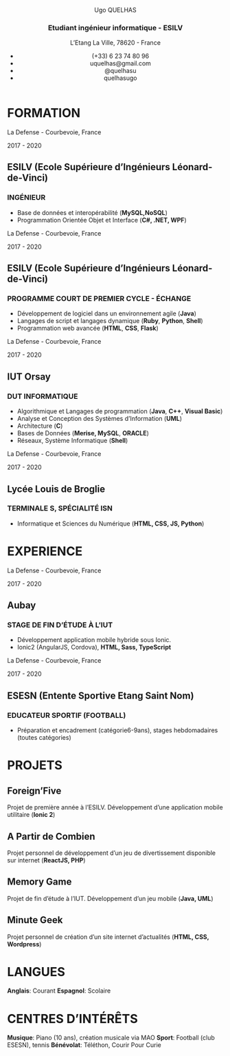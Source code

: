 <link href="https://fonts.googleapis.com/css?family=Roboto" rel="stylesheet">

<main class="resume-body">
<header class="center">
<link rel="stylesheet" href="https://use.fontawesome.com/releases/v5.8.2/css/all.css" integrity="sha384-oS3vJWv+0UjzBfQzYUhtDYW+Pj2yciDJxpsK1OYPAYjqT085Qq/1cq5FLXAZQ7Ay" crossorigin="anonymous">

<p id="name"><span class="light">Ugo</span><span class="bold"> QUELHAS</span></p>
<h3 id="status" class="colorized">Etudiant ingénieur informatique - ESILV</h3>
<p id="address">L’Etang La Ville, 78620 - France</p>

<div class="personnal-info flex-list">
    <ul>
        <li><i class="fas fa-mobile-alt"></i> (+33) 6 23 74 80 96</li>
        <li><i class="fas fa-envelope"></i> uquelhas@gmail.com</li>
        <li><i class="fab fa-github"></i> @quelhasu</li>
        <li><i class="fab fa-linkedin"></i> quelhasugo</li>
    </ul>
</div>

<!-- <p id="title" class="colorized">Stage ingénieur Informatique</p>
<p id="subtitle" class="colorized">2 mois (1er juin 2018)</p> -->
</header>

# <span class="colorized">FOR</span>MATION

<div class="info">
    <p class="colorized">La Defense - Courbevoie, France</p>
    <p>2017 - 2020</p>
</div>

## ESILV (Ecole Supérieure d’Ingénieurs Léonard-de-Vinci)

### INGÉNIEUR

* Base de données et interopérabilité (**MySQL,NoSQL**)
* Programmation Orientée Objet et Interface (**C#, .NET, WPF**)

<div class="info">
    <p class="colorized">La Defense - Courbevoie, France</p>
    <p>2017 - 2020</p>
</div>

## ESILV (Ecole Supérieure d’Ingénieurs Léonard-de-Vinci)

### PROGRAMME COURT DE PREMIER CYCLE - ÉCHANGE

* Développement de logiciel dans un environnement agile (**Java**)
* Langages de script et langages dynamique (**Ruby**, **Python**, **Shell**)
* Programmation web avancée (**HTML**, **CSS**, **Flask**)

<div class="info">
    <p class="colorized">La Defense - Courbevoie, France</p>
    <p>2017 - 2020</p>
</div>

## IUT Orsay

### DUT INFORMATIQUE

* Algorithmique et Langages de programmation (**Java**, **C++**, **Visual Basic**)
* Analyse et Conception des Systèmes d’Information (**UML**)
* Architecture (**C**)
* Bases de Données (**Merise, MySQL**, **ORACLE**)
* Réseaux, Système Informatique (**Shell**)

<div class="info">
    <p class="colorized">La Defense - Courbevoie, France</p>
    <p>2017 - 2020</p>
</div>

## Lycée Louis de Broglie

### TERMINALE S, SPÉCIALITÉ ISN

* Informatique et Sciences du Numérique (**HTML, CSS, JS, Python**)

# <span class="colorized">EXP</span>ERIENCE

<div class="info">
    <p class="colorized">La Defense - Courbevoie, France</p>
    <p>2017 - 2020</p>
</div>

## Aubay

### STAGE DE FIN D’ÉTUDE À L’IUT

* Développement application mobile hybride sous Ionic.
* Ionic2 (AngularJS, Cordova), **HTML, Sass, TypeScript**

<div class="info">
    <p class="colorized">La Defense - Courbevoie, France</p>
    <p>2017 - 2020</p>
</div>

## ESESN (Entente Sportive Etang Saint Nom)

### EDUCATEUR SPORTIF (FOOTBALL)

* Préparation et encadrement (catégorie6-9ans), stages hebdomadaires (toutes catégories)

# <span class="colorized">PRO</span>JETS

<div class="inline">

## Foreign’Five

Projet de première année à l’ESILV. Développement d’une application mobile utilitaire (**Ionic 2**)

## A Partir de Combien

Projet personnel de développement d’un jeu de divertissement disponible sur internet (**ReactJS, PHP**)

## Memory Game

Projet de fin d’étude à l’IUT. Développement d’un jeu mobile (**Java, UML**)

## Minute Geek

Projet personnel de création d’un site internet d’actualités (**HTML, CSS, Wordpress**)

</div>

<div class="misc ">
<div class="first-box">

# <span class="colorized">LAN</span>GUES

**Anglais**: Courant
**Espagnol**: Scolaire

</div>

<div class="second-box">

# <span class="colorized">CENT</span>RES D’INTÉRÊTS

**Musique**: Piano (10 ans), création musicale via MAO
**Sport**: Football (club ESESN), tennis
**Bénévolat**: Téléthon, Courir Pour Curie

</div>
</div>

<!-- <footer>

</footer> -->

</main>
